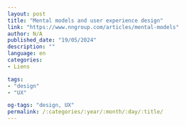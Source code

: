 ```yaml
---
layout: post
title: "Mental models and user experience design"
link: "https://www.nngroup.com/articles/mental-models"
author: N/A
published_date: "19/05/2024"
description: ""
language: en
categories:
- Liens

tags:
- "design"
- "UX"

og-tags: "design, UX"
permalink: /:categories/:year/:month/:day/:title/
---
```

